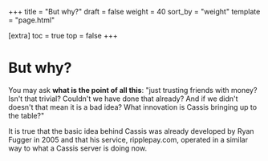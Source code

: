 +++
title = "But why?"
draft = false
weight = 40
sort_by = "weight"
template = "page.html"

[extra]
toc = true
top = false
+++

# But why?

You may ask **what is the point of all this**: "just trusting friends with money? Isn't that trivial? Couldn't we have done that already? And if we didn't doesn't that mean it is a bad idea? What innovation is Cassis bringing up to the table?"

It is true that the basic idea behind Cassis was already developed by Ryan Fugger in 2005 and that his service, ripplepay.com, operated in a similar way to what a Cassis server is doing now.
